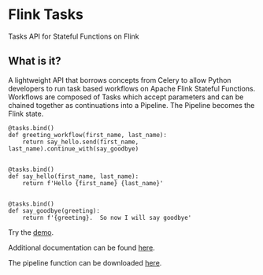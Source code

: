 # Flink Tasks
Tasks API for Stateful Functions on Flink

## What is it?

A lightweight API that borrows concepts from Celery to allow Python developers to run task based workflows on Apache Flink Stateful Functions.  Workflows are composed of Tasks which accept parameters and can be chained together as continuations into a Pipeline.  The Pipeline becomes the Flink state.


```
@tasks.bind()
def greeting_workflow(first_name, last_name):
    return say_hello.send(first_name, last_name).continue_with(say_goodbye)


@tasks.bind()
def say_hello(first_name, last_name):
    return f'Hello {first_name} {last_name}'


@tasks.bind()
def say_goodbye(greeting):
    return f'{greeting}.  So now I will say goodbye'
```

Try the [demo](https://flink-demo-az.sbbsystems.co.uk).

Additional documentation can be found [here](https://fransking.github.io/flink-statefun-tasks).

The pipeline function can be downloaded [here](https://github.com/fransking/flink-statefun-tasks-embedded).